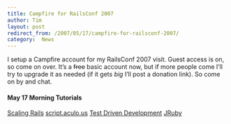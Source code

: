 ```yaml
---
title: Campfire for RailsConf 2007
author: Tim
layout: post
redirect_from: /2007/05/17/campfire-for-railsconf-2007/
category:  News
---
```

I setup a Campfire account for my RailsConf 2007 visit. Guest access is on, so come on over. It&#8217;s a <del datetime="2007-05-17T16:00:13+00:00">free</del> basic account now, but if more people come I&#8217;ll try to upgrade it as needed (if it gets *big* I&#8217;ll post a donation link). So come on by and chat.

#### May 17 Morning Tutorials

[Scaling Rails][1]
[script.aculo.us][2]
[Test Driven Development][3]
[JRuby][4]

 [1]: http://railsconf2007.campfirenow.com/fc4b5
 [2]: http://railsconf2007.campfirenow.com/3d5fa
 [3]: http://railsconf2007.campfirenow.com/fe7e8
 [4]: http://railsconf2007.campfirenow.com/c9fab

